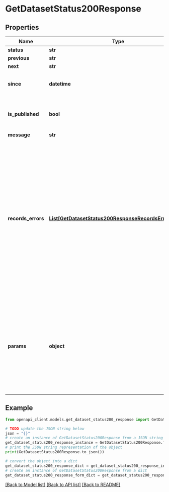 # GetDatasetStatus200Response


## Properties

Name | Type | Description | Notes
------------ | ------------- | ------------- | -------------
**status** | **str** |  | [optional] 
**previous** | **str** |  | [optional] 
**next** | **str** |  | [optional] 
**since** | **datetime** | Date when the dataset entered the current status | [optional] 
**is_published** | **bool** | will be &#x60;true&#x60; if the dataset is available in the explore API | [optional] 
**message** | **str** |  | [optional] 
**records_errors** | [**List[GetDatasetStatus200ResponseRecordsErrorsInner]**](GetDatasetStatus200ResponseRecordsErrorsInner.md) | The record error describes errors which occurred during the processing. An error comes from: - a processor: when a value is invalid or an operation failed - a type conversion: when a value cannot be converted. For example the string \&quot;s\&quot; converted to an integer. | [optional] 
**params** | **object** | Status-dependent additional information. For example, if &#x60;status&#x60; is &#x60;limit reached&#x60;, this will contain an &#x60;error&#x60; object that contains a &#x60;limit_type&#x60;, a &#x60;limit&#x60; and a &#x60;value&#x60;. | [optional] 

## Example

```python
from openapi_client.models.get_dataset_status200_response import GetDatasetStatus200Response

# TODO update the JSON string below
json = "{}"
# create an instance of GetDatasetStatus200Response from a JSON string
get_dataset_status200_response_instance = GetDatasetStatus200Response.from_json(json)
# print the JSON string representation of the object
print(GetDatasetStatus200Response.to_json())

# convert the object into a dict
get_dataset_status200_response_dict = get_dataset_status200_response_instance.to_dict()
# create an instance of GetDatasetStatus200Response from a dict
get_dataset_status200_response_form_dict = get_dataset_status200_response.from_dict(get_dataset_status200_response_dict)
```
[[Back to Model list]](../README.md#documentation-for-models) [[Back to API list]](../README.md#documentation-for-api-endpoints) [[Back to README]](../README.md)


